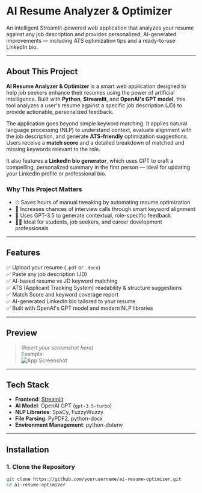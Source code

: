#  AI Resume Analyzer & Optimizer

An intelligent Streamlit-powered web application that analyzes your resume against any job description and provides personalized, AI-generated improvements — including ATS optimization tips and a ready-to-use LinkedIn bio.

---

##  About This Project

**AI Resume Analyzer & Optimizer** is a smart web application designed to help job seekers enhance their resumes using the power of artificial intelligence. Built with **Python**, **Streamlit**, and **OpenAI's GPT model**, this tool analyzes a user's resume against a specific job description (JD) to provide actionable, personalized feedback.

The application goes beyond simple keyword matching. It applies natural language processing (NLP) to understand context, evaluate alignment with the job description, and generate **ATS-friendly** optimization suggestions. Users receive a **match score** and a detailed breakdown of matched and missing keywords relevant to the role.

It also features a **LinkedIn bio generator**, which uses GPT to craft a compelling, personalized summary in the first person — ideal for updating your LinkedIn profile or professional bio.

###  Why This Project Matters

- ⏱ Saves hours of manual tweaking by automating resume optimization  
- 🎯 Increases chances of interview calls through smart keyword alignment  
- 🤖 Uses GPT-3.5 to generate contextual, role-specific feedback  
- 👩‍💻 Ideal for students, job seekers, and career development professionals  

---

##  Features

✅ Upload your resume (`.pdf` or `.docx`)  
✅ Paste any job description (JD)  
✅ AI-based resume vs JD keyword matching  
✅ ATS (Applicant Tracking System) readability & structure suggestions  
✅ Match Score and keyword coverage report  
✅ AI-generated LinkedIn bio tailored to your resume  
✅ Built with OpenAI's GPT model and modern NLP libraries  

---

##  Preview

> *(Insert your screenshot here)*  
> Example:  
> ![App Screenshot](https://your-screenshot-url-or-local-file.png)

---

## Tech Stack

- **Frontend**: [Streamlit](https://streamlit.io/)
- **AI Model**: OpenAI GPT (`gpt-3.5-turbo`)
- **NLP Libraries**: SpaCy, FuzzyWuzzy
- **File Parsing**: PyPDF2, python-docx
- **Environment Management**: python-dotenv

---

##  Installation

### 1. Clone the Repository

```bash
git clone https://github.com/yourusername/ai-resume-optimizer.git
cd ai-resume-optimizer

